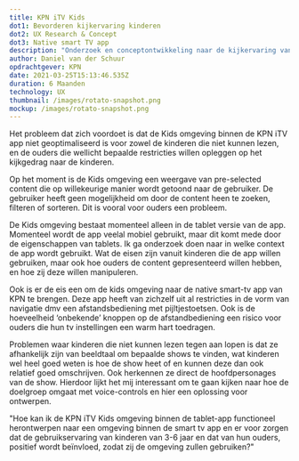 ```yaml
---
title: KPN iTV Kids
dot1: Bevorderen kijkervaring kinderen
dot2: UX Research & Concept
dot3: Native smart TV app
description: "Onderzoek en conceptontwikkeling naar de kijkervaring van kinderen "
author: Daniel van der Schuur
opdrachtgever: KPN
date: 2021-03-25T15:13:46.535Z
duration: 6 Maanden
technology: UX
thumbnail: /images/rotato-snapshot.png
mockup: /images/rotato-snapshot.png
---
```

Het probleem dat zich voordoet is dat de Kids omgeving binnen de KPN iTV app niet geoptimaliseerd is voor zowel de kinderen die niet kunnen lezen, en de ouders die wellicht bepaalde restricties willen opleggen op het kijkgedrag naar de kinderen.

Op het moment is de Kids omgeving een weergave van pre-selected content die op willekeurige manier wordt getoond naar de gebruiker. De gebruiker heeft geen mogelijkheid om door de content heen te zoeken, filteren of sorteren. Dit is vooral voor ouders een probleem.

De Kids omgeving bestaat momenteel alleen in de tablet versie van de app. Momenteel wordt de app veelal mobiel gebruikt, maar dit komt mede door de eigenschappen van tablets. Ik ga onderzoek doen naar in welke context de app wordt gebruikt. Wat de eisen zijn vanuit kinderen die de app willen gebruiken, maar ook hoe ouders de content gepresenteerd willen hebben, en hoe zij deze willen manipuleren.

Ook is er de eis een om de kids omgeving naar de native smart-tv app van KPN te brengen. Deze app heeft van zichzelf uit al restricties in de vorm van navigatie dmv een afstandsbediening met pijltjestoetsen. Ook is de hoeveelheid ‘onbekende’ knoppen op de afstandbediening een risico voor ouders die hun tv instellingen een warm hart toedragen.

Problemen waar kinderen die niet kunnen lezen tegen aan lopen is dat ze afhankelijk zijn van beeldtaal om bepaalde shows te vinden, wat kinderen wel heel goed weten is hoe de show heet of en kunnen deze dan ook relatief goed omschrijven. Ook herkennen ze direct de hoofdpersonages van de show. Hierdoor lijkt het mij interessant om te gaan kijken naar hoe de doelgroep omgaat met voice-controls en hier een oplossing voor ontwerpen.

"Hoe kan ik de KPN iTV Kids omgeving binnen de tablet-app functioneel herontwerpen naar een omgeving binnen de smart tv app en er voor zorgen dat de gebruikservaring van kinderen van 3-6 jaar en dat van hun ouders, positief wordt beïnvloed, zodat zij de omgeving zullen gebruiken?"